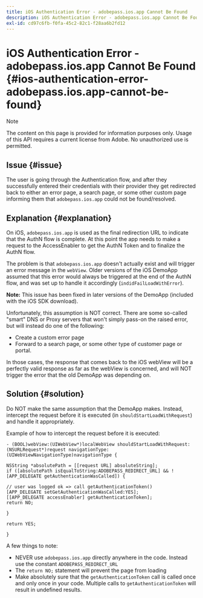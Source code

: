 ```yaml
---
title: iOS Authentication Error - adobepass.ios.app Cannot Be Found
description: iOS Authentication Error - adobepass.ios.app Cannot Be Found
exl-id: cd97c6fb-f0fa-45c2-82c1-f28aa6b2fd12
---
```

# iOS Authentication Error - adobepass.ios.app Cannot Be Found {#ios-authentication-error-adobepass.ios.app-cannot-be-found}

>[!NOTE]
>
>The content on this page is provided for information purposes only. Usage of this API requires a current license from Adobe. No unauthorized use is permitted.

## Issue {#issue}

The user is going through the Authentication flow, and after they successfully entered their credentials with their provider they get redirected back to either an error page, a search page, or some other custom page informing them that `adobepass.ios.app` could not be found/resolved.

## Explanation {#explanation}

On iOS, `adobepass.ios.app` is used as the final redirection URL to indicate that the AuthN flow is complete. At this point the app needs to make a request to the AccessEnabler to get the AuthN Token and to finalize the AuthN flow.

The problem is that `adobepass.ios.app` doesn't actually exist and will trigger an error message in the `webView`. Older versions of the iOS DemoApp assumed that this error would always be triggered at the end of the AuthN flow, and was set up to handle it accordingly (`indidFailLoadWithError`).

**Note:** This issue has been fixed in later versions of the DemoApp (included with the iOS SDK download).

Unfortunately, this assumption is NOT correct. There are some so-called "smart" DNS or Proxy servers that won't simply pass-on the raised error, but will instead do one of the following: 

- Create a custom error page
- Forward to a search page, or some other type of customer page or portal.

In those cases, the response that comes back to the iOS webView will be a perfectly valid response as far as the webView is concerned, and will NOT trigger the error that the old DemoApp was depending on.

## Solution {#solution}

Do NOT make the same assumption that the DemoApp makes. Instead, intercept the request before it is executed (in `shouldStartLoadWithRequest`) and handle it appropriately.

Example of how to intercept the request before it is executed:

```obj-c
- (BOOL)webView:(UIWebView*)localWebView shouldStartLoadWithRequest:(NSURLRequest*)request navigationType:(UIWebViewNavigationType)navigationType {

NSString *absolutePath = [[request URL] absoluteString]; 
if ([absolutePath isEqualToString:ADOBEPASS_REDIRECT_URL] && ![APP_DELEGATE getAuthenticationWasCalled]) {

// user was logged ok => call getAuthenticationToken() 
[APP_DELEGATE setGetAuthenticationWasCalled:YES]; 
[[APP_DELEGATE accessEnabler] getAuthenticationToken];
return NO;

}

return YES;

}
```

A few things to note:

- NEVER use `adobepass.ios.app` directly anywhere in the code. Instead use the constant `ADOBEPASS_REDIRECT_URL`
- The `return NO;` statement will prevent the page from loading
- Make absolutely sure that the `getAuthenticationToken` call is called once and only once in your code. Multiple calls to `getAuthenticationToken` will result in undefined results.
